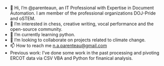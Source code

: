 - 👋 Hi, I’m @parenteaun, an IT Professional with Expertise in Document Automation. I am member of the professional organizations DOJ-Pride and oSTEM.
- 👀 I’m interested in chess, creative writing, vocal performance and the open-source community.
- 🌱 I’m currently learning python.
- 💞️ I’m looking to collaborate on projects related to climate change. 
- 📫 How to reach me n.a.parenteau@gmail.com
- Previous work: I've done some work in the past processing and pivoting ERCOT data via CSV VBA and Python for finanical analysis.

<!---
parenteaun/parenteaun is a ✨ special ✨ repository because its `README.md` (this file) appears on your GitHub profile.
You can click the Preview link to take a look at your changes.
--->

